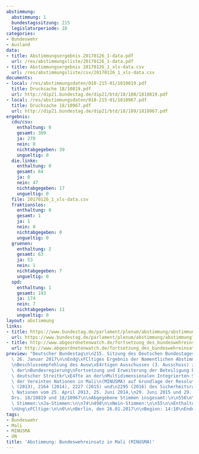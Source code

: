 ```yaml
---
abstimmung:
  abstimmung: 1
  bundestagssitzung: 215
  legislaturperiode: 18
categories:
- Bundeswehr
- Ausland
data:
- title: Abstimmungsergebnis 20170126_1-data.pdf
  url: /res/abstimmungsliste/20170126_1-data.pdf
- title: Abstimmungsergebnis 20170126_1_xls-data.csv
  url: /res/abstimmungsliste/csv/20170126_1_xls-data.csv
documents:
- local: /res/abstimmungsdaten/018-215-01/1810819.pdf
  title: Drucksache 18/10819.pdf
  url: http://dip21.bundestag.de/dip21/btd/18/108/1810819.pdf
- local: /res/abstimmungsdaten/018-215-01/1810967.pdf
  title: Drucksache 18/10967.pdf
  url: http://dip21.bundestag.de/dip21/btd/18/109/1810967.pdf
ergebnis:
  cdu/csu:
    enthaltung: 0
    gesamt: 309
    ja: 270
    nein: 0
    nichtabgegeben: 39
    ungueltig: 0
  die.linke:
    enthaltung: 0
    gesamt: 64
    ja: 0
    nein: 47
    nichtabgegeben: 17
    ungueltig: 0
  file: 20170126_1_xls-data.csv
  fraktionslos:
    enthaltung: 0
    gesamt: 1
    ja: 1
    nein: 0
    nichtabgegeben: 0
    ungueltig: 0
  gruenen:
    enthaltung: 2
    gesamt: 63
    ja: 53
    nein: 1
    nichtabgegeben: 7
    ungueltig: 0
  spd:
    enthaltung: 1
    gesamt: 193
    ja: 174
    nein: 7
    nichtabgegeben: 11
    ungueltig: 0
layout: abstimmung
links:
- title: https://www.bundestag.de/parlament/plenum/abstimmung/abstimmung?id=452
  url: https://www.bundestag.de/parlament/plenum/abstimmung/abstimmung?id=452
- title: http://www.abgeordnetenwatch.de/fortsetzung_des_bundeswehreinsatzes_in_mali-1105-847.html
  url: http://www.abgeordnetenwatch.de/fortsetzung_des_bundeswehreinsatzes_in_mali-1105-847.html
preview: "Deutscher Bundestag\n\n215. Sitzung des Deutschen Bundestages\nam Donnerstag,\
  \ 26. Januar 2017\n\nEndg\xFCltiges Ergebnis der Namentlichen Abstimmung Nr. 1\n\
  \nBeschlussempfehlung des Ausw\xE4rtigen Ausschusses (3. Ausschuss) zu dem Antrag\
  \ der\nBundesregierung\nFortsetzung und Erweiterung der Beteiligung bewaffneter\
  \ deutscher Streitkr\xE4fte an der\nMultidimensionalen Integrierten Stabilisierungsmission\
  \ der Vereinten Nationen in Mali\n(MINUSMA) auf Grundlage der Resolutionen 2100\
  \ (2013), 2164 (2014), 2227 (2015) und\n2295 (2016) des Sicherheitsrates der Vereinten\
  \ Nationen vom 25. April 2013, 25. Juni 2014,\n29. Juni 2015 und 29. Juni 2016\n\
  Drs. 18/10819 und 18/10967\n\nAbgegebene Stimmen insgesamt:\n\n556\n\nNicht abgegebene\
  \ Stimmen:\nJa-Stimmen:\n\n74\n498\n\nNein-Stimmen:\n\n55\n\nEnthaltungen:\n\n3\n\
  \nUng\xFCltige:\n\n0\n\nBerlin, den 26.01.2017\n\nBeginn: 14:10\nEnde: 14:13\n"
tags:
- Bundeswehr
- Mali
- MINUSMA
- UN
title: 'Abstimmung: Bundeswehreinsatz in Mali (MINUSMA)'
---
```

